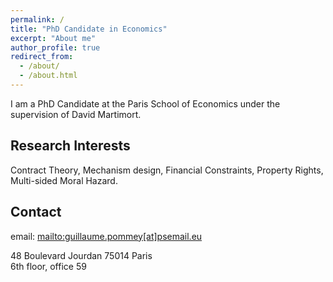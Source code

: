 ```yaml
---
permalink: /
title: "PhD Candidate in Economics"
excerpt: "About me"
author_profile: true
redirect_from: 
  - /about/
  - /about.html
---
```


I am a PhD Candidate at the Paris School of Economics under the supervision of David Martimort.

Research Interests
------------------

Contract Theory, Mechanism design, Financial Constraints, Property Rights, Multi-sided Moral Hazard.

Contact
-----------------

email: <mailto:guillaume.pommey[at]psemail.eu> 

48 Boulevard Jourdan 75014 Paris <br/>
6th floor, office 59

